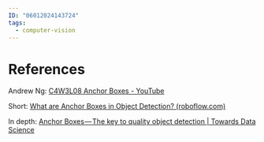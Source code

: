 ```yaml
---
ID: "06012024143724"
tags:
  - computer-vision
---
```

# References
Andrew Ng: [C4W3L08 Anchor Boxes - YouTube](https://www.youtube.com/watch?v=RTlwl2bv0Tg&t=1s)

Short: [What are Anchor Boxes in Object Detection? (roboflow.com)](https://blog.roboflow.com/what-is-an-anchor-box/)

In depth: [Anchor Boxes — The key to quality object detection | Towards Data Science](https://towardsdatascience.com/anchor-boxes-the-key-to-quality-object-detection-ddf9d612d4f9)
